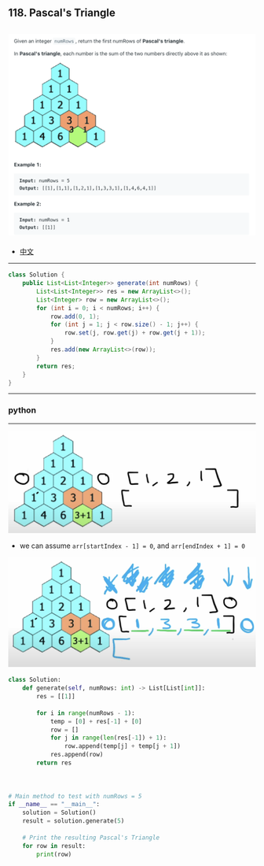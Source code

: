 ## 118. Pascal's Triangle
![](img/2024-05-14-12-00-44.png)
---
- [中文](https://youtube.com/watch?v=QpLdVwe1hvs)
---
```java
class Solution {
    public List<List<Integer>> generate(int numRows) {
        List<List<Integer>> res = new ArrayList<>();
        List<Integer> row = new ArrayList<>();
        for (int i = 0; i < numRows; i++) {
            row.add(0, 1);
            for (int j = 1; j < row.size() - 1; j++) {
                row.set(j, row.get(j) + row.get(j + 1));
            }
            res.add(new ArrayList<>(row));
        }
        return res;
    }
}

```
---


### python

---

![](img/2024-05-14-12-05-14.png)

- we can assume `arr[startIndex - 1] = 0`, and `arr[endIndex + 1] = 0`

![](img/2024-05-14-12-07-14.png)



```py
class Solution:
    def generate(self, numRows: int) -> List[List[int]]:
        res = [[1]]

        for i in range(numRows - 1):
            temp = [0] + res[-1] + [0]
            row = []
            for j in range(len(res[-1]) + 1):
                row.append(temp[j] + temp[j + 1])
            res.append(row)
        return res



# Main method to test with numRows = 5
if __name__ == "__main__":
    solution = Solution()
    result = solution.generate(5)

    # Print the resulting Pascal's Triangle
    for row in result:
        print(row)
```